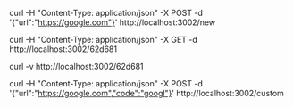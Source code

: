 curl -H "Content-Type: application/json" -X POST -d '{"url":"https://google.com"}' http://localhost:3002/new


curl -H "Content-Type: application/json" -X GET -d  http://localhost:3002/62d681

curl -v http://localhost:3002/62d681



curl -H "Content-Type: application/json" -X POST -d '{"url":"https://google.com","code":"googl"}' http://localhost:3002/custom
